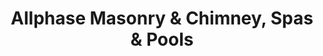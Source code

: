 ---
title: "Allphase Masonry & Chimney, Spas & Pools"
url: /cobleskill/allphase-masonry-and-chimney-spas-and-pools/
shop: fireplace
---